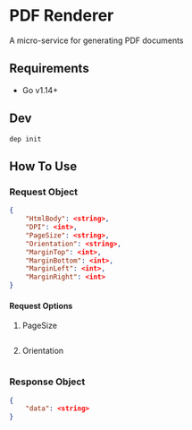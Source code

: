 # PDF Renderer

A micro-service for generating PDF documents

## Requirements

- Go v1.14+

## Dev

```
dep init
```

## How To Use

### Request Object
```json
{
    "HtmlBody": <string>,
    "DPI": <int>,
    "PageSize": <string>,
    "Orientation": <string>,
    "MarginTop": <int>,
    "MarginBottom": <int>,
    "MarginLeft": <int>,
    "MarginRight": <int>
}
```

#### Request Options

1. PageSize 
```

```
2. Orientation
```

```

### Response Object
```json
{
    "data": <string>
}
```